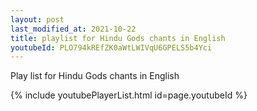 ```yaml
---
layout: post
last_modified_at: 2021-10-22
title: playlist for Hindu Gods chants in English
youtubeId: PLO794kREfZK0aWtLWIVqU6GPELS5b4Yci
---
```

 
 
Play list for Hindu Gods chants in English

{% include youtubePlayerList.html id=page.youtubeId %}
